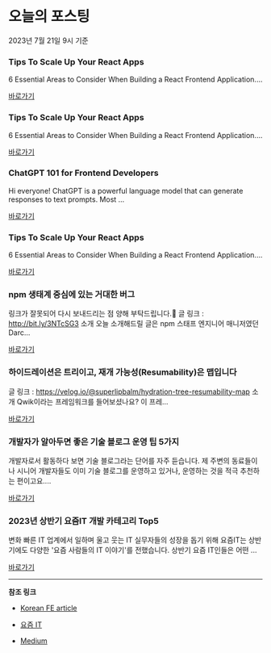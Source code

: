 # 오늘의 포스팅 
2023년 7월 21일 9시 기준 

### Tips To Scale Up Your React Apps 

 6 Essential Areas to Consider When Building a React Frontend Application.... 

 [바로가기](https://medium.com/@dharmendrashahi/tips-to-scale-up-your-react-apps-1cf8d69d6d08?responsesOpen=true&sortBy=REVERSE_CHRON&source=topic_portal_recommended_stories---------0-84----------javascript----------9edb6b55_8686_497d_a28d_d80c40931b0c-------) 

### Tips To Scale Up Your React Apps 

 6 Essential Areas to Consider When Building a React Frontend Application.... 

 [바로가기](https://medium.com/@dharmendrashahi/tips-to-scale-up-your-react-apps-1cf8d69d6d08?responsesOpen=true&sortBy=REVERSE_CHRON&source=topic_portal_recommended_stories---------0-84----------typescript----------0be32415_83a2_4ffe_bd80_79bb25763ff5-------) 

### ChatGPT 101 for Frontend Developers 

 Hi everyone! ChatGPT is a powerful language model that can generate responses to text prompts. Most ... 

 [바로가기](https://medium.com/@okandavut/chatgpt-101-for-frontend-developers-147d30ab0f12?responsesOpen=true&sortBy=REVERSE_CHRON&source=topic_portal_recommended_stories---------0-84----------frontend----------2636c706_8074_46a4_8cd3_125bffb6b7a1-------) 

### Tips To Scale Up Your React Apps 

 6 Essential Areas to Consider When Building a React Frontend Application.... 

 [바로가기](https://medium.com/@dharmendrashahi/tips-to-scale-up-your-react-apps-1cf8d69d6d08?responsesOpen=true&sortBy=REVERSE_CHRON&source=topic_portal_recommended_stories---------0-84----------reactjs----------f1efdadc_184a_4f6d_b4cd_cf17cb6ffab9-------) 

###  npm 생태계 중심에 있는 거대한 버그 

 링크가 잘못되어 다시 보내드리는 점 양해 부탁드립니다.🥲 글 링크 : http://bit.ly/3NTcSG3 소개 오늘 소개해드릴 글은 npm 스태프 엔지니어 매니저였던 Darc... 

 [바로가기](https://kofearticle.substack.com/p/korean-fe-article-npm-da5) 

###  하이드레이션은 트리이고, 재개 가능성(Resumability)은 맵입니다 

 글 링크 : https://velog.io/@superlipbalm/hydration-tree-resumability-map 소개 Qwik이라는 프레임워크를 들어보셨나요? 이 프레... 

 [바로가기](https://kofearticle.substack.com/p/korean-fe-article-resumability-1cb) 

### 개발자가 알아두면 좋은 기술 블로그 운영 팁 5가지 

 개발자로서 활동하다 보면 기술 블로그라는 단어를 자주 듣습니다. 제 주변의 동료들이나 시니어 개발자들도 이미 기술 블로그를 운영하고 있거나, 운영하는 것을 적극 추천하는 편이고요.... 

 [바로가기](https://yozm.wishket.com/magazine/detail/2134/) 

### 2023년 상반기 요즘IT 개발 카테고리 Top5 

 변화 빠른 IT 업계에서 일하며 울고 웃는 IT 실무자들의 성장을 돕기 위해 요즘IT는 상반기에도 다양한 '요즘 사람들의 IT 이야기'를 전했습니다. 상반기 요즘 IT인들은 어떤 ... 

 [바로가기](https://yozm.wishket.com/magazine/detail/2132/) 

---

**참조 링크**

- [Korean FE article](https://kofearticle.substack.com) 

- [요즘 IT](https://yozm.wishket.com/magazine) 

- [Medium](https://medium.com) 

